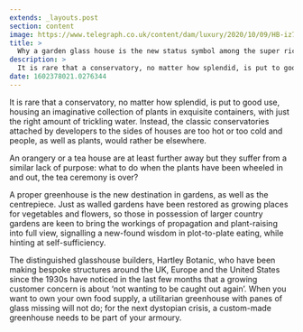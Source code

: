 ```yaml
--- 
extends: _layouts.post 
section: content 
image: https://www.telegraph.co.uk/content/dam/luxury/2020/10/09/HB-iz7Mrwiw_trans_NvBQzQNjv4BqgsaO8O78rhmZrDxTlQBjdO0Jyi0jPPD6Zx1hiwTPhlc.jpeg?impolicy=logo-overlay 
title: > 
  Why a garden glass house is the new status symbol among the super rich 
description: > 
  It is rare that a conservatory, no matter how splendid, is put to good use, housing an imaginative collection of plants in exquisite containers, with just the right amount of trickling water.Instead, the classic conservatories attached by developers to the sides of houses are too hot or too cold and people, as well as plants, would rather be elsewhere.An orangery or a tea house are at least further away but they suffer from a similar lack of purpose: what to do when the plants have been wheeled in and out, the tea ceremony is over?A proper greenhouse is the new destination in gardens, as well as the centrepiece.When you want to own your own food supply, a utilitarian greenhouse with panes of glass missing will not do; for the next dystopian crisis, a custom-made greenhouse needs to be part of your armoury. 
date: 1602378021.0276344 
--- 
```

It is rare that a conservatory, no matter how splendid, is put to good use, housing an imaginative collection of plants in exquisite containers, with just the right amount of trickling water. Instead, the classic conservatories attached by developers to the sides of houses are too hot or too cold and people, as well as plants, would rather be elsewhere.

An orangery or a tea house are at least further away but they suffer from a similar lack of purpose: what to do when the plants have been wheeled in and out, the tea ceremony is over?

A proper greenhouse is the new destination in gardens, as well as the centrepiece. Just as walled gardens have been restored as growing places for vegetables and flowers, so those in possession of larger country gardens are keen to bring the workings of propagation and plant-raising into full view, signalling a new-found wisdom in plot-to-plate eating, while hinting at self-sufficiency.

The distinguished glasshouse builders, Hartley Botanic, who have been making bespoke structures around the UK, Europe and the United States since the 1930s have noticed in the last few months that a growing customer concern is about ‘not wanting to be caught out again’. When you want to own your own food supply, a utilitarian greenhouse with panes of glass missing will not do; for the next dystopian crisis, a custom-made greenhouse needs to be part of your armoury.